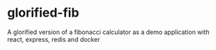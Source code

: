 # glorified-fib
A glorified version of a fibonacci calculator as a demo application with react, express, redis and docker
